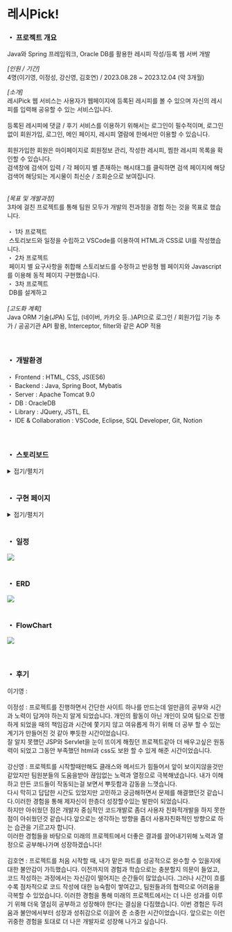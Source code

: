 # 레시Pick!

### ・ 프로젝트 개요
Java와 Spring 프레임워크, Oracle DB를 활용한 레시피 작성/등록 웹 서버 개발<br>

<i>[인원 / 기간]</i><br>
4명(이기영, 이정성, 강신영, 김호연) / 2023.08.28 ~ 2023.12.04 (약 3개월)<br>

<i>[소개]</i><br>
레시Pick 웹 서비스는 사용자가 웹페이지에 등록된 레시피를 볼 수 있으며 자신의 레시피를 입력해 공유할 수 있는 서비스입니다.<br>
<br>
등록된 레시피에 댓글 / 후기 서비스를 이용하기 위해서는 로그인이 필수적이며, 로그인 없이 회원가입, 로그인, 메인 페이지, 레시피 열람에 한에서만 이용할 수 있습니다.<br>
<br>
회원가입한 회원은 마이페이지로 회원정보 관리, 작성한 레시피, 찜한 레시피 목록을 확인할 수 있습니다.<br>
검색창에 검색어 입력 / 각 페이지 별 존재하는 해시태그를 클릭하면 검색 페이지에 해당 검색어 해당되는 게시물이 최신순 / 조회순으로 보여집니다.<br>

<br>
<i>[목표 및 개발과정]</i><br>
3차에 걸친 프로젝트를 통해 팀원 모두가 개발의 전과정을 경험 하는 것을 목표로 했습니다.<br>
<br>
・ 1차 프로젝트<br>
&nbsp;스토리보드와 일정을 수립하고 VSCode를 이용하여 HTML과 CSS로 UI를 작성했습니다.<br>
・ 2차 프로젝트<br>
&nbsp;페이지 별 요구사항을 취합해 스토리보드를 수정하고 반응형 웹 페이지와 Javascript를 이용해 동적 페이지 구현했습니다. <br>
・ 3차 프로젝트<br>
&nbsp;DB를 설계하고


<br>
<br>
<i>[고도화 계획]</i><br>
Java ORM 기술(JPA) 도입, (네이버, 카카오 등..)API으로 로그인 / 회원가입 기능 추가 / 공공기관 API 활용, Interceptor, filter와 같은 AOP 적용 <br>
<br>
<br>

<h3> ・ 개발환경 </h3>
・ Frontend : HTML, CSS, JS(ES6)<br>
・ Backend : Java, Spring Boot, Mybatis<br>
・ Server : Apache Tomcat 9.0<br>
・ DB : OracleDB<br>
・ Library : JQuery, JSTL, EL<br>
・ IDE & Collaboration : VSCode, Eclipse, SQL Developer, Git, Notion<br>
<br>
<br>
<h3>・ 스토리보드 </h3>
<details>
<summary>접기/펼치기</summary>
<h4>・ 로그인 / 회원가입 페이지 </h4><br>
<img width="300px" height="500px" src="https://github.com/wjdtjd5741/FOOD/assets/111046436/f767b0fa-c6a3-45f7-ae89-044aeb9ec965">
<img width="300px" height="500px" src="https://github.com/wjdtjd5741/FOOD/assets/111046436/860278c8-1a13-4b4d-9bdc-f9585aab3860"><br>
<h4>・ 메인 페이지 </h4><br>
<img width="300px" height="500px" src="https://github.com/wjdtjd5741/FOOD/assets/111046436/46986824-2139-48e5-8735-c15499b3b29a">
<img width="300px" height="500px" src="https://github.com/wjdtjd5741/FOOD/assets/111046436/fc1ae5c4-9bba-4610-ac20-9d3c6e03cb87"><br>
<h4>・ 레시피 페이지 </h4><br>
<img width="300px" height="500px" src="https://github.com/wjdtjd5741/FOOD/assets/111046436/c79b25b7-46e9-441a-92f9-20658dd642d1">
<img width="300px" height="500px" src="https://github.com/wjdtjd5741/FOOD/assets/111046436/71dabc51-d730-472d-bcc2-50577d36fadd"><br>  
<h4>・ 게시판 페이지 (레시피 / 후기) </h4><br>
<img width="400px" height="500px" src="https://github.com/wjdtjd5741/FOOD/assets/111046436/a398e959-543b-487f-8154-024bd4db3eb1">
<img width="400px" height="500px" src="https://github.com/wjdtjd5741/FOOD/assets/111046436/fbe39471-1704-4c55-bfbc-edd56d8dacbc"><br>
<img width="300px" height="300px" src="https://github.com/wjdtjd5741/FOOD/assets/111046436/045aa2a8-01cf-490f-a13e-002c0cc5abe7">
<img width="300px" height="300px" src="https://github.com/wjdtjd5741/FOOD/assets/111046436/617c55a2-f2f2-4e73-84ac-7aada230a95a"><br>
<h4>・ 후기 페이지 </h4><br>
<img width="300px" height="500px" src="https://github.com/wjdtjd5741/FOOD/assets/111046436/1f71eb8b-3e4d-453f-9790-5e7882a1125d">
<img width="300px" height="500px" src="https://github.com/wjdtjd5741/FOOD/assets/111046436/17cf8a1e-67cd-421a-aace-9ec13538e502"><br>
<h4>・ 레시피 작성 페이지 </h4><br>
<img width="300px" height="500px" src="https://github.com/wjdtjd5741/FOOD/assets/111046436/8644a6a4-f933-4893-aa2f-fdd8c6c561cb">
<img width="300px" height="500px" src="https://github.com/wjdtjd5741/FOOD/assets/111046436/4c532013-4553-4e6a-9f92-6f63ab2b0a0d"><br>
<h4>・ 후기 작성 페이지 </h4><br> 
<img width="300px" height="500px" src="https://github.com/wjdtjd5741/FOOD/assets/111046436/11d4fa6e-dca8-4f12-a0e5-e3d702661ca8">
<img width="300px" height="500px" src="https://github.com/wjdtjd5741/FOOD/assets/111046436/6be0fee7-aa02-43b2-b307-ce5ff80995de"><br>
<h4>・ 검색 페이지 </h4><br>
<img width="300px" height="500px" src="https://github.com/wjdtjd5741/FOOD/assets/111046436/22c3e285-6136-4e94-91a3-026c0e75929d">
<img width="300px" height="500px" src="https://github.com/wjdtjd5741/FOOD/assets/111046436/1ff45e36-aeaa-4526-b4ba-e28e215b6359"><br>
</details>

<br>
<h3>・ 구현 페이지 </h3>
<details>
<summary>접기/펼치기</summary>
<h4>・ 로그인 / 회원가입 페이지 </h4><br>
<img src="https://github.com/wjdtjd5741/FOOD/assets/111046436/07ab56d6-9039-4c67-8aa8-35ba2dfe0477">
<img src="https://github.com/wjdtjd5741/FOOD/assets/111046436/5ee45d30-c5da-4c96-beac-e39f5cc39bc5"><br>
<h4>・ 마이 페이지 / 페이징 </h4><br>
<img src="https://github.com/wjdtjd5741/FOOD/assets/111046436/a7a1ae61-122c-4959-8cef-bf5e21e8d54a">
<img src="https://github.com/wjdtjd5741/FOOD/assets/111046436/ecbf03a3-25a0-4c70-992a-8ba3449549aa"><br>
<h4>・ 메인 페이지 / 반응형 웹 </h4><br>
<img src="https://github.com/wjdtjd5741/FOOD/assets/111046436/0d07dbef-a108-4e09-a643-49ea992d7245">
<img src="https://github.com/wjdtjd5741/FOOD/assets/111046436/747c6031-b2fc-4433-8134-bbc5610a6e97"><br>
<h4>・ 레시피 페이지 </h4><br>
<img src="https://github.com/wjdtjd5741/FOOD/assets/111046436/2faf597e-4268-4bec-9a98-7dca085674e5"><br>  
<h4>・ 게시판 페이지 (레시피 / 후기) </h4><br>
<img src="https://github.com/wjdtjd5741/FOOD/assets/111046436/c2050334-6e22-44ed-8652-f9a3df9bcb66"><br>
<h4>・ 후기 페이지 </h4><br>
<img src="https://github.com/wjdtjd5741/FOOD/assets/111046436/d8a6c7e7-8a0f-445e-86f0-494b635b6439"><br>
<h4>・ 레시피 작성 페이지 </h4><br>
<img src="https://github.com/wjdtjd5741/FOOD/assets/111046436/91ec8c77-b749-4ac2-8cc2-37cc9abfa00e"><br>
<h4>・ 후기 작성 페이지 </h4><br> 
<img src="https://github.com/wjdtjd5741/FOOD/assets/111046436/7675a2d3-265b-4581-9ea1-10ff937d8926"><br>
<h4>・ 검색 페이지 </h4><br>
<img src="https://github.com/wjdtjd5741/FOOD/assets/111046436/6aab33df-50f6-4a20-b5a4-17f54b75ea3a"><br>
<h4> 댓글/대댓글 </h4><br>
<img src="https://github.com/wjdtjd5741/FOOD/assets/111046436/1a20067e-e94e-41a4-8eee-5648adb30943">
<img src="https://github.com/wjdtjd5741/FOOD/assets/111046436/a2784fb7-2c46-4527-b1eb-b13cf9b31643"><br>
</details>
<br>
<h3>・ 일정 </h3>
<img src="https://github.com/wjdtjd5741/FOOD/assets/111046436/c0948674-3068-4f2d-90b1-bb371a2629cf"><br>
<br>
<h3>・ ERD </h3>
<img src="https://github.com/wjdtjd5741/FOOD/assets/111046436/e5e6f08d-c66b-461a-bddb-edab7d689820"><br>
<br>
<h3>・ FlowChart </h3>
<img src="https://github.com/wjdtjd5741/FOOD/assets/111046436/1faf2634-322b-49b4-aac1-2bbf92b2ba64"><br>
<br>
<br>
<h3>・ 후기 </h3>
이기영 :
<br>
<br>
이정성 : 프로젝트를 진행하면서 간단한 사이트 하나를 만드는데 얼만큼의 공부와 시간과 노력이 담겨야 하는지 알게 되었습니다. 개인의 활동이 아닌 개인이 모여 팀으로 진행하게 되었을 때의 책임감과 시간에 쫓기지 않고 여유롭게 하기 위해 더 공부 할 수 있는 계기가 만들어진 것 같아 뿌듯한 시간이었습니다. <br>
잘 알지 못했던 JSP와 Servlet을 눈이 뜨이게 해줬던 프로젝트같아 더 배우고싶은 원동력이 되었고 그동안 부족했던 html과 css도 보완 할 수 있게 해준 시간이었습니다.
<br>
<br>
강신영 : 프로젝트를 시작할때만해도 클래스와 메서드가 힘들어서 앞이 보이지않을것만 같았지만 팀원분들의 도움을받아 끊임없는 노력과 열정으로 극복해냈습니다. 
내가 이해하고 만든 코드들이 작동되는걸 보면서 뿌듯함과 감동을 느꼇습니다.<br>
다시 막히고 답답한 시간도 있었지만 고민하고 궁금해하면서 문제를 해결했던것 같습니다.이러한 경험을 통해 제자신이 한층더 성장할수있는 발판이 되었습니다.<br>
하지만 아쉬웠던 점은 개발자 중심적인 코드개발로 좀더 사용자 친화적개발을 하지 못한점이 아쉬웠던것 같습니다.앞으로는 생각하는 방향을 좀더 사용자친화적인 방향으로 하는 습관을 기르고자 합니다.<br>
이러한 경험들을 바탕으로 미래의 프로젝트에서 더좋은 결과를 끌어내기위해 노력과 열정으로 공부해나가며 성장하겠습니다! 
<br>
<br>
김호연 : 프로젝트를 처음 시작할 때, 내가 맡은 파트를 성공적으로 완수할 수 있을지에 대한 불안감이 가득했습니다. 이전까지의 경험과 학습으로는 충분할지 의문이 들었고, 코드 작성하는 과정에서는 자신감이 떨어지는 순간들이 많았습니다. 그러나 시간이 흐를수록 점차적으로 코드 작성에 대한 능숙함이 쌓여갔고, 팀원들과의 협력으로 어려움을 극복할 수 있었습니다.
이러한 경험을 통해 미래의 프로젝트에서는 더 나은 성과를 이루기 위해 더욱 열심히 공부하고 성장해야 한다는 결심을 다짐했습니다. 이번 경험은 두려움과 불안에서부터 성장과 성취감으로 이끌어 준 소중한 시간이었습니다. 앞으로는 이런 귀중한 경험을 토대로 더 나은 개발자로 성장해 나가고 싶습니다.
<br>
<br>
